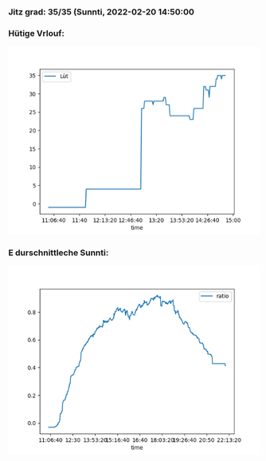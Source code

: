 ### Jitz grad: 35/35 (Sunnti, 2022-02-20 14:50:00

### Hütige Vrlouf:
![Graph](Today.png)

### E durschnittleche Sunnti:
![Graph](Sunnti.png)